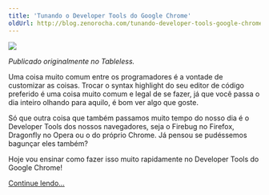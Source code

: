 ```yaml
---
title: 'Tunando o Developer Tools do Google Chrome'
oldUrl: http://blog.zenorocha.com/tunando-developer-tools-google-chrome.html
---
```


<p><img src="/assets/img/posts/monokai.jpg"/></p>

<p><em>Publicado originalmente no Tableless.</em></p>

<p>Uma coisa muito comum entre os programadores é a vontade de customizar as coisas. Trocar o syntax highlight do seu editor de código preferido é uma coisa muito comum e legal de se fazer, já que você passa o dia inteiro olhando para aquilo, é bom ver algo que goste.</p>

<p>Só que outra coisa que também passamos muito tempo do nosso dia é o Developer Tools dos nossos navegadores, seja o Firebug no Firefox, Dragonfly no Opera ou o do próprio Chrome. Já pensou se pudéssemos bagunçar eles também?</p>

<p>Hoje vou ensinar como fazer isso muito rapidamente no Developer Tools do Google Chrome!</p>

<p><a href="http://tableless.com.br/tunando-o-developer-tools-do-google-chrome/" target="_blank">Continue lendo&#8230;</a></p>